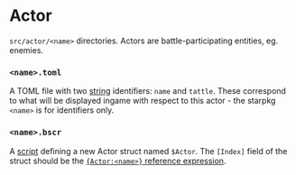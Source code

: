 # Actor

`src/actor/<name>` directories. Actors are battle-participating entities, eg. enemies.

### `<name>.toml`

A TOML file with two [string](string.md) identifiers: `name` and `tattle`. These correspond to what
will be displayed ingame with respect to this actor - the starpkg `<name>` is for identifiers only.

### `<name>.bscr`

A [script](../scripts.md) defining a new Actor struct named `$Actor`. The `[Index]` field of the
struct should be the [`{Actor:<name>}` reference expression](../scripts.md#reference-expressions).
